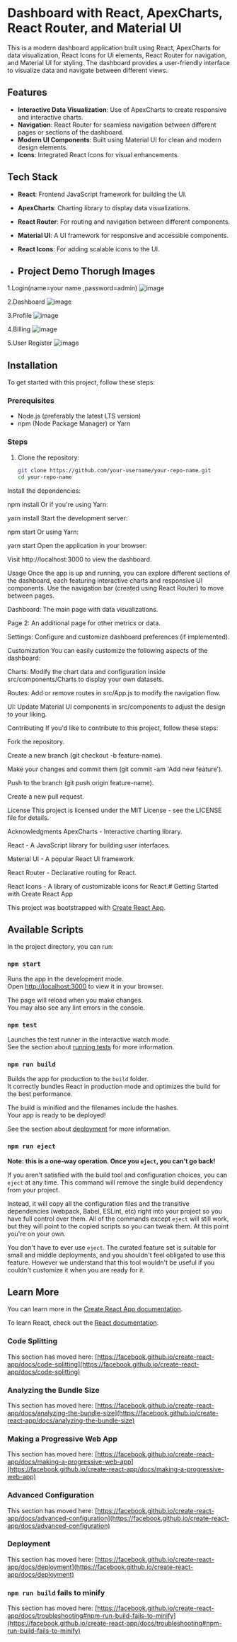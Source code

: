 # Dashboard with React, ApexCharts, React Router, and Material UI

This is a modern dashboard application built using React, ApexCharts for data visualization, React Icons for UI elements, React Router for navigation, and Material UI for styling. The dashboard provides a user-friendly interface to visualize data and navigate between different views.

## Features

- **Interactive Data Visualization**: Use of ApexCharts to create responsive and interactive charts.
- **Navigation**: React Router for seamless navigation between different pages or sections of the dashboard.
- **Modern UI Components**: Built using Material UI for clean and modern design elements.
- **Icons**: Integrated React Icons for visual enhancements.

## Tech Stack

- **React**: Frontend JavaScript framework for building the UI.
- **ApexCharts**: Charting library to display data visualizations.
- **React Router**: For routing and navigation between different components.
- **Material UI**: A UI framework for responsive and accessible components.
- **React Icons**: For adding scalable icons to the UI.

- ## Project Demo Thorugh Images
1.Login(name=your name ,password=admin)
![image](https://github.com/user-attachments/assets/572b5111-3581-440b-a610-6b66dcf4558b)

2.Dashboard
![image](https://github.com/user-attachments/assets/58165a6f-25a5-4dd9-b2d0-ac94145e87d5)

3.Profile
![image](https://github.com/user-attachments/assets/6ec41ef3-d8df-46a6-9d17-f52af25c8a49)

4.Billing
![image](https://github.com/user-attachments/assets/4f9c26b9-5b58-4723-8874-174da736fb47)

5.User Register
![image](https://github.com/user-attachments/assets/c732bf71-3e7d-4a19-9c1f-617341906c15)







## Installation

To get started with this project, follow these steps:

### Prerequisites

- Node.js (preferably the latest LTS version)
- npm (Node Package Manager) or Yarn

### Steps

1. Clone the repository:
   ```bash
   git clone https://github.com/your-username/your-repo-name.git
   cd your-repo-name
Install the dependencies:


npm install
Or if you're using Yarn:


yarn install
Start the development server:


npm start
Or using Yarn:


yarn start
Open the application in your browser:

Visit http://localhost:3000 to view the dashboard.

Usage
Once the app is up and running, you can explore different sections of the dashboard, each featuring interactive charts and responsive UI components. Use the navigation bar (created using React Router) to move between pages.

Dashboard: The main page with data visualizations.

Page 2: An additional page for other metrics or data.

Settings: Configure and customize dashboard preferences (if implemented).

Customization
You can easily customize the following aspects of the dashboard:

Charts: Modify the chart data and configuration inside src/components/Charts to display your own datasets.

Routes: Add or remove routes in src/App.js to modify the navigation flow.

UI: Update Material UI components in src/components to adjust the design to your liking.

Contributing
If you'd like to contribute to this project, follow these steps:

Fork the repository.

Create a new branch (git checkout -b feature-name).

Make your changes and commit them (git commit -am 'Add new feature').

Push to the branch (git push origin feature-name).

Create a new pull request.

License
This project is licensed under the MIT License - see the LICENSE file for details.

Acknowledgments
ApexCharts - Interactive charting library.

React - A JavaScript library for building user interfaces.

Material UI - A popular React UI framework.

React Router - Declarative routing for React.

React Icons - A library of customizable icons for React.# Getting Started with Create React App

This project was bootstrapped with [Create React App](https://github.com/facebook/create-react-app).

## Available Scripts

In the project directory, you can run:

### `npm start`

Runs the app in the development mode.\
Open [http://localhost:3000](http://localhost:3000) to view it in your browser.

The page will reload when you make changes.\
You may also see any lint errors in the console.

### `npm test`

Launches the test runner in the interactive watch mode.\
See the section about [running tests](https://facebook.github.io/create-react-app/docs/running-tests) for more information.

### `npm run build`

Builds the app for production to the `build` folder.\
It correctly bundles React in production mode and optimizes the build for the best performance.

The build is minified and the filenames include the hashes.\
Your app is ready to be deployed!

See the section about [deployment](https://facebook.github.io/create-react-app/docs/deployment) for more information.

### `npm run eject`

**Note: this is a one-way operation. Once you `eject`, you can't go back!**

If you aren't satisfied with the build tool and configuration choices, you can `eject` at any time. This command will remove the single build dependency from your project.

Instead, it will copy all the configuration files and the transitive dependencies (webpack, Babel, ESLint, etc) right into your project so you have full control over them. All of the commands except `eject` will still work, but they will point to the copied scripts so you can tweak them. At this point you're on your own.

You don't have to ever use `eject`. The curated feature set is suitable for small and middle deployments, and you shouldn't feel obligated to use this feature. However we understand that this tool wouldn't be useful if you couldn't customize it when you are ready for it.

## Learn More

You can learn more in the [Create React App documentation](https://facebook.github.io/create-react-app/docs/getting-started).

To learn React, check out the [React documentation](https://reactjs.org/).

### Code Splitting

This section has moved here: [https://facebook.github.io/create-react-app/docs/code-splitting](https://facebook.github.io/create-react-app/docs/code-splitting)

### Analyzing the Bundle Size

This section has moved here: [https://facebook.github.io/create-react-app/docs/analyzing-the-bundle-size](https://facebook.github.io/create-react-app/docs/analyzing-the-bundle-size)

### Making a Progressive Web App

This section has moved here: [https://facebook.github.io/create-react-app/docs/making-a-progressive-web-app](https://facebook.github.io/create-react-app/docs/making-a-progressive-web-app)

### Advanced Configuration

This section has moved here: [https://facebook.github.io/create-react-app/docs/advanced-configuration](https://facebook.github.io/create-react-app/docs/advanced-configuration)

### Deployment

This section has moved here: [https://facebook.github.io/create-react-app/docs/deployment](https://facebook.github.io/create-react-app/docs/deployment)

### `npm run build` fails to minify

This section has moved here: [https://facebook.github.io/create-react-app/docs/troubleshooting#npm-run-build-fails-to-minify](https://facebook.github.io/create-react-app/docs/troubleshooting#npm-run-build-fails-to-minify)
